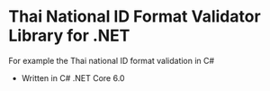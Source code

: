 # Thai National ID Format Validator Library for .NET
For example the Thai national ID format validation in C#
- Written in C# .NET Core 6.0
